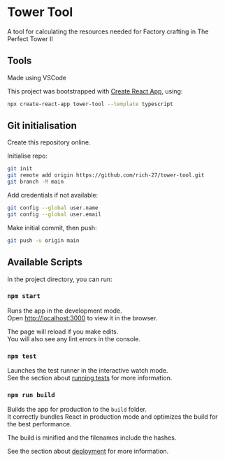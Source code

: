 # Tower Tool

A tool for calculating the resources needed for Factory crafting in The Perfect Tower II

## Tools

Made using VSCode

This project was bootstrapped with [Create React App](https://github.com/facebook/create-react-app), using:

```sh
npx create-react-app tower-tool --template typescript
```

## Git initialisation

Create this repository online.

Initialise repo:

```sh
git init
git remote add origin https://github.com/rich-27/tower-tool.git
git branch -M main
```

Add credentials if not available:

```sh
git config --global user.name
git config --global user.email
```

Make initial commit, then push:

```sh
git push -u origin main
```

## Available Scripts

In the project directory, you can run:

### `npm start`

Runs the app in the development mode.\
Open [http://localhost:3000](http://localhost:3000) to view it in the browser.

The page will reload if you make edits.\
You will also see any lint errors in the console.

### `npm test`

Launches the test runner in the interactive watch mode.\
See the section about [running tests](https://facebook.github.io/create-react-app/docs/running-tests) for more information.

### `npm run build`

Builds the app for production to the `build` folder.\
It correctly bundles React in production mode and optimizes the build for the best performance.

The build is minified and the filenames include the hashes.

See the section about [deployment](https://facebook.github.io/create-react-app/docs/deployment) for more information.